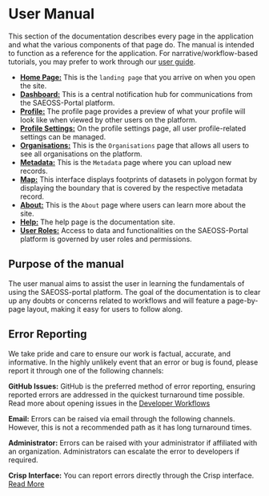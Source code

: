 # User Manual

This section of the documentation describes every page in the application and
what the various components of that page do. The manual is intended to function
as a reference for the application. For narrative/workflow-based tutorials,
you may prefer to work through our [user guide](../guide/index.md).

* **[Home Page:](./home.md)** This is the `landing page` that you arrive on when you open the site.
* **[Dashboard:](./dashboard.md)** This is a central notification hub for communications from the SAEOSS-Portal platform.
* **[Profile:](./profile-page.md)** The profile page provides a preview of what your profile will look like when viewed by other users on the platform.
* **[Profile Settings:](./profile-settings.md)** On the profile settings page, all user profile-related settings can be managed.
* **[Organisations:](./organisation.md)** This is the `Organisations` page that allows all users to see all organisations on the platform.
* **[Metadata:](./metadata.md)** This is the `Metadata` page where you can upload new records.
* **[Map:](./map.md)** This interface displays footprints of datasets in polygon format by displaying the boundary that is covered by the respective metadata record.
* **[About:](./about.md)** This is the `About` page where users can learn more about the site.
* **[Help:](./help.md)** The help page is the documentation site.
* **[User Roles:](./user-roles.md)** Access to data and functionalities on the SAEOSS-Portal platform is governed by user roles and permissions.

## Purpose of the manual

The user manual aims to assist the user in learning the fundamentals of using the SAEOSS-portal platform. The goal of the documentation is to clear up any doubts or concerns related to workflows and will feature a page-by-page layout, making it easy for users to follow along.

## Error Reporting

We take pride and care to ensure our work is factual, accurate, and informative. In the highly unlikely event that an error or bug is found, please report it through one of the following channels:

**GitHub Issues:** GitHub is the preferred method of error reporting, ensuring reported errors are addressed in the quickest turnaround time possible. Read more about opening issues in the [Developer Workflows](../../developer/guide/workflows.md)

**Email:** Errors can be raised via email through the following channels. However, this is not a recommended path as it has long turnaround times.

<!-- We need permission to do this before implementing the mails

- info@kartoza.com
- example@sansa.com
- example@saeonn.com -->

**Administrator:** Errors can be raised with your administrator if affiliated with an organization. Administrators can escalate the error to developers if required.

**Crisp Interface:** You can report errors directly through the Crisp interface. [Read More](./home.md#crisp-interface)
